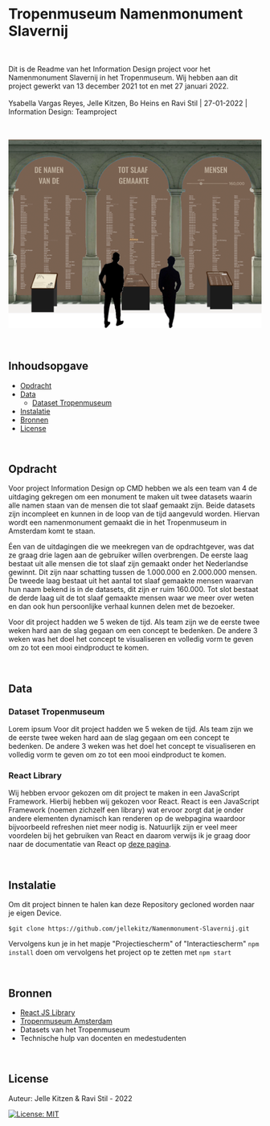 # Tropenmuseum Namenmonument Slavernij

<br/>

Dit is de Readme van het Information Design project voor het Namenmonument Slavernij in het Tropenmuseum. Wij hebben aan dit project gewerkt van 13 december 2021 tot en met 27 januari 2022. <br/><br/>
Ysabella Vargas Reyes, Jelle Kitzen, Bo Heins en Ravi Stil | 27-01-2022 | Information Design: Teamproject

<br/>

![Intro Image](https://github.com/jellekitz/Namenmonument-Slavernij/blob/main/Interactiescherm/src/Images/Wiki/wiki-hero.png)

<br/>

## Inhoudsopgave

- [Opdracht](#Opdracht)
- [Data](#Data)
  - [Dataset Tropenmuseum](#Dataset-Tropenmuseum])
- [Instalatie](#Instalatie)
- [Bronnen](#Bronnen)
- [License](#License)

<br/>

## Opdracht

Voor project Information Design op CMD hebben we als een team van 4 de uitdaging gekregen om een monument te maken uit twee datasets waarin alle namen staan van de mensen die tot slaaf gemaakt zijn. Beide datasets zijn incompleet en kunnen in de loop van de tijd aangevuld worden. Hiervan wordt een namenmonument gemaakt die in het Tropenmuseum in Amsterdam komt te staan.

Éen van de uitdagingen die we meekregen van de opdrachtgever, was dat ze graag drie lagen aan de gebruiker willen overbrengen. De eerste laag bestaat uit alle mensen die tot slaaf zijn gemaakt onder het Nederlandse gewinnt. Dit zijn naar schatting tussen de 1.000.000 en 2.000.000 mensen. De tweede laag bestaat uit het aantal tot slaaf gemaakte mensen waarvan hun naam bekend is in de datasets, dit zijn er ruim 160.000. Tot slot bestaat de derde laag uit de tot slaaf gemaakte mensen waar we meer over weten en dan ook hun persoonlijke verhaal kunnen delen met de bezoeker.

Voor dit project hadden we 5 weken de tijd. Als team zijn we de eerste twee weken hard aan de slag gegaan om een concept te bedenken. De andere 3 weken was het doel het concept te visualiseren en volledig vorm te geven om zo tot een mooi eindproduct te komen.

<br/>

## Data

### Dataset Tropenmuseum

Lorem ipsum Voor dit project hadden we 5 weken de tijd. Als team zijn we de eerste twee weken hard aan de slag gegaan om een concept te bedenken. De andere 3 weken was het doel het concept te visualiseren en volledig vorm te geven om zo tot een mooi eindproduct te komen.

### React Library

Wij hebben ervoor gekozen om dit project te maken in een JavaScript Framework. Hierbij hebben wij gekozen voor React. React is een JavaScript Framework (noemen zichzelf een library) wat ervoor zorgt dat je onder andere elementen dynamisch kan renderen op de webpagina waardoor bijvoorbeeld refreshen niet meer nodig is. Natuurlijk zijn er veel meer voordelen bij het gebruiken van React en daarom verwijs ik je graag door naar de documentatie van React op [deze pagina](https://reactjs.org/).

<br/>

## Instalatie

Om dit project binnen te halen kan deze Repository gecloned worden naar je eigen Device.

```shell
$git clone https://github.com/jellekitz/Namenmonument-Slavernij.git
```

Vervolgens kun je in het mapje "Projectiescherm" of "Interactiescherm" `npm install` doen om vervolgens het project op te zetten met `npm start`

<br/>

## Bronnen

- [React JS Library]()
- [Tropenmuseum Amsterdam]()
- Datasets van het Tropenmuseum
- Technische hulp van docenten en medestudenten

<br/>

## License

Auteur: Jelle Kitzen & Ravi Stil - 2022

[![License: MIT](https://img.shields.io/badge/License-MIT-yellow.svg)](https://opensource.org/licenses/MIT)
